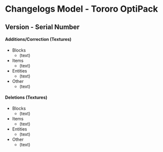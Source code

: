 # Changelogs Model - Tororo OptiPack

## Version -  Serial Number

#### Additions/Correction (Textures)

- Blocks
  - (text)
- Items
  - (text)
- Entities
  - (text)
- Other
  - (text)

#### Deletions (Textures)

- Blocks
  - (text)
- Items
  - (text)
- Entities
  - (text)
- Other
  - (text)
